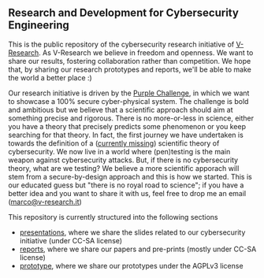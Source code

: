 ## Research and Development for Cybersecurity Engineering
This is the public repository of the cybersecurity research initiative of [V-Research](http://v-research.it).
As V-Research we believe in freedom and openness. 
We want to share our results, fostering collaboration rather than competition. 
We hope that, by sharing our research prototypes and reports, we'll be able to make the world a better place :)

Our research initiative is driven by the [Purple Challenge](http://v-research.it/purplechallenge), in which we want to 
showcase a 100% secure cyber-physical system. The challenge is bold and ambitious but
we believe that a scientific approach should aim at something precise and rigorous. 
There is no more-or-less in science, either you have a theory that precisely predicts
some phenomenon or you keep searching for that theory. In fact, the first journey
we have undertaken is towards the definition of a ([currently missing](https://www.usenix.org/conference/usenixsecurity16/technical-sessions/presentation/herley)) scientific theory of cybersecurity.
We now live in a world where (pen)testing is the main weapon against cybersecurity attacks.
But, if there is no cybersecurity theory, what are we testing? We believe a more scientific 
apporach will stem from a secure-by-design approach and this is how we started.
This is our educated guess but "there is no royal road to science"; if you have a better idea and you 
want to share it with us, feel free to drop me an email (marco@v-research.it)

This repository is currently structured into the following sections
- [presentations](./presentations), where we share the slides related to our cybersecurity initiative (under CC-SA license)
- [reports](./reports), where we share our papers and pre-prints (mostly under CC-SA license)
- [prototype](./prototypes), where we share our prototypes under the AGPLv3 license

